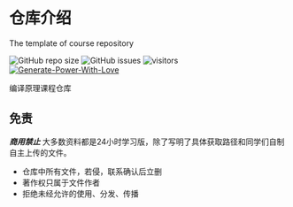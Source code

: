 # 仓库介绍
The template of course repository

![GitHub repo size](https://img.shields.io/github/repo-size/SCU-CS/Compile-Principle)
![GitHub issues](https://img.shields.io/github/issues/SCU-CS/Compile-Principle)
![visitors](https://visitor-badge.glitch.me/badge?page_id=SCU-CS.Compile-Principle)
[![Generate-Power-With-Love](https://img.shields.io/badge/Generate--Power--With-Love-red)](https://github.com/SCU-CS/Contributors)

编译原理课程仓库

## 免责

***商用禁止*** 大多数资料都是24小时学习版，除了写明了具体获取路径和同学们自制自主上传的文件。

- 仓库中所有文件，若侵，联系确认后立删
- 著作权只属于文件作者
- 拒绝未经允许的使用、分发、传播